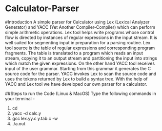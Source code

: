 # Calculator-Parser

#Introduction
A simple parser for Calculator using Lex (Lexical Analyzer Generator) and YACC (Yet Another Compiler-Compiler) which can perform simple arithmetic operations. Lex tool helps write programs whose control flow is directed by instances of regular expressions in the input stream. It is well suited for segmenting input in preparation for a parsing routine. Lex tool source is the table of regular expressions and corresponding program fragments. The table is translated to a program which reads an input stream, copying it to an output stream and partitioning the input into strings which match the given expressions. On the other hand YACC tool receives input of the user grammar. Starting from this grammar it generates the C source code for the parser. YACC invokes Lex to scan the source code and uses the tokens returned by Lex to build a syntax tree. With the help of YACC and Lex tool we have developed our own parser for a calculator.


##Steps to run the Code (Linux & MacOS)
Type the following commands in your terminal - 
1. cd <Project Directory>
2. yacc -d calc.y
3. gcc lex.yy.c y.tab.c -w
4. ./a.out

